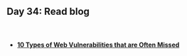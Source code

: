 <h2>Day 34: Read blog</h2>

</br>

#### [<ul><li>10 Types of Web Vulnerabilities that are Often Missed</li></ul>](https://labs.detectify.com/2021/09/30/10-types-web-vulnerabilities-often-missed/)
